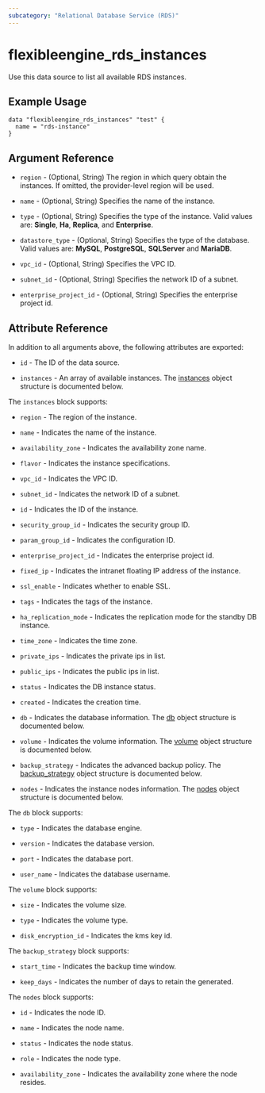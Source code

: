 ```yaml
---
subcategory: "Relational Database Service (RDS)"
---
```


# flexibleengine_rds_instances

Use this data source to list all available RDS instances.

## Example Usage

```hcl
data "flexibleengine_rds_instances" "test" {
  name = "rds-instance"
}
```

## Argument Reference

* `region` - (Optional, String) The region in which query obtain the instances. If omitted, the provider-level region
  will be used.

* `name` - (Optional, String) Specifies the name of the instance.

* `type` - (Optional, String) Specifies the type of the instance. Valid values are:
  **Single**, **Ha**, **Replica**, and **Enterprise**.

* `datastore_type` - (Optional, String) Specifies the type of the database. Valid values are:
  **MySQL**, **PostgreSQL**, **SQLServer** and **MariaDB**.

* `vpc_id` - (Optional, String) Specifies the VPC ID.

* `subnet_id` - (Optional, String) Specifies the network ID of a subnet.

* `enterprise_project_id` - (Optional, String) Specifies the enterprise project id.

## Attribute Reference

In addition to all arguments above, the following attributes are exported:

* `id` - The ID of the data source.

* `instances` - An array of available instances. The [instances](#rds_instances) object structure is documented below.

<a name="rds_instances"></a>
The `instances` block supports:

* `region` - The region of the instance.

* `name` - Indicates the name of the instance.

* `availability_zone` - Indicates the availability zone name.

* `flavor` - Indicates the instance specifications.

* `vpc_id` - Indicates the VPC ID.

* `subnet_id` - Indicates the network ID of a subnet.

* `id` - Indicates the ID of the instance.

* `security_group_id` - Indicates the security group ID.

* `param_group_id` - Indicates the configuration ID.

* `enterprise_project_id` - Indicates the enterprise project id.

* `fixed_ip` - Indicates the intranet floating IP address of the instance.

* `ssl_enable` - Indicates whether to enable SSL.

* `tags` - Indicates the tags of the instance.

* `ha_replication_mode` - Indicates the replication mode for the standby DB instance.

* `time_zone` - Indicates the time zone.

* `private_ips` - Indicates the private ips in list.

* `public_ips` - Indicates the public ips in list.

* `status` - Indicates the DB instance status.

* `created` - Indicates the creation time.

* `db` - Indicates the database information. The [db](#rds_db) object structure is documented below.

* `volume` - Indicates the volume information. The [volume](#rds_volume) object structure is documented below.

* `backup_strategy` - Indicates the advanced backup policy. The [backup_strategy](#rds_backup_strategy) object structure
  is documented below.

* `nodes` - Indicates the instance nodes information. The [nodes](#rds_nodes) object structure is documented below.

<a name="rds_db"></a>
The `db` block supports:

* `type` - Indicates the database engine.

* `version` - Indicates the database version.

* `port` - Indicates the database port.

* `user_name` - Indicates the database username.

<a name="rds_volume"></a>
The `volume` block supports:

* `size` - Indicates the volume size.

* `type` - Indicates the volume type.

* `disk_encryption_id` - Indicates the kms key id.

<a name="rds_backup_strategy"></a>
The `backup_strategy` block supports:

* `start_time` - Indicates the backup time window.

* `keep_days` - Indicates the number of days to retain the generated.

<a name="rds_nodes"></a>
The `nodes` block supports:

* `id` - Indicates the node ID.

* `name` - Indicates the node name.

* `status` - Indicates the node status.

* `role` - Indicates the node type.

* `availability_zone` - Indicates the availability zone where the node resides.
